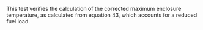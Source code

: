 This test verifies the calculation of the corrected
maximum enclosure temperature, as calculated from equation 43,
which accounts for a reduced fuel load.
